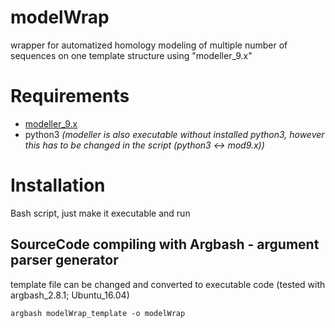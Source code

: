 # modelWrap
wrapper for automatized homology modeling of multiple number of sequences on one template structure using "modeller_9.x"
# Requirements
- [modeller_9.x](https://salilab.org/modeller/download_installation.html)
- python3 *(modeller is also executable without installed python3, however this has to be changed in the script (python3 <-> mod9.x))*
# Installation
Bash script, just make it executable and run
## SourceCode compiling with Argbash - argument parser generator
template file can be changed and converted to executable code (tested with argbash_2.8.1; Ubuntu_16.04)

`argbash modelWrap_template -o modelWrap`
